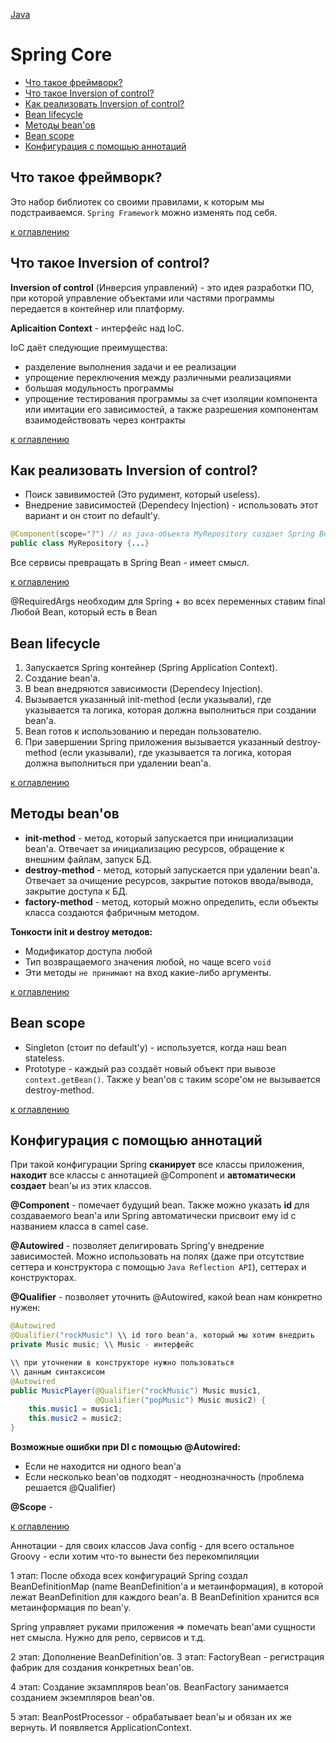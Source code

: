 [Java](README.md)

# Spring Core
  - [Что такое фреймворк?](#что-такое-фреймворк)
  - [Что такое Inversion of control?](#что-такое-inversion-of-control)
  - [Как реализовать Inversion of control?](#как-реализовать-inversion-of-control)
  - [Bean lifecycle](#bean-lifecycle)
  - [Методы bean'ов](#методы-beanов)
  - [Bean scope](#bean-scope)
  - [Конфигурация с помощью аннотаций](#конфигурация-с-помощью-аннотаций)


## Что такое фреймворк?
Это набор библиотек со своими правилами, к которым мы подстраиваемся. `Spring Framework` можно изменять под себя.

[к оглавлению](#springcore)

## Что такое Inversion of control?
__Inversion of control__ (Инверсия управлений) - это идея разработки ПО, при которой управление объектами или частями программы передается в контейнер или платформу.

__Aplicaition Context__ - интерфейс над IoC.

IoC даёт следующие преимущества:
- разделение выполнения задачи и ее реализации
- упрощение переключения между различными реализациями
- большая модульность программы
- упрощение тестирования программы за счет изоляции компонента или имитации его зависимостей, а также разрешения компонентам взаимодействовать через контракты

[к оглавлению](#springcore)

## Как реализовать Inversion of control?
+ Поиск завивимостей (Это рудимент, который useless).
+ Внедрение зависимостей (Dependecy Injection) - использовать этот вариант и он стоит по default'у.

```java
@Component(scope="?") // из java-объекта MyRepository создает Spring Bean (базово создается singleton'ом)
public class MyRepository {...}
```

Все сервисы превращать в Spring Bean - имеет смысл.

[к оглавлению](#springcore)

@RequiredArgs необходим для Spring + во всех переменных ставим final
Любой Bean, который есть в Bean

## Bean lifecycle
1) Запускается Spring контейнер (Spring Application Context).
2) Создание bean'a.
3) В bean внедряются зависимости (Dependecy Injection).
4) Вызывается указанный init-method (если указывали), где указывается та логика, которая должна выполниться при создании bean'а.
5) Bean готов к использованию и передан пользователю.
6) При завершении Spring приложения вызывается указанный destroy-method (если указывали), где указывается та логика, которая должна выполниться при удалении bean'а.

[к оглавлению](#springcore)

## Методы bean'ов
+ __init-method__ - метод, который запускается при инициализации bean'a. Отвечает за инициализацию ресурсов, обращение к внешним файлам, запуск БД.
+ __destroy-method__ - метод, который запускается при удалении bean'а. Отвечает за очищение ресурсов, закрытие потоков ввода/вывода, закрытие доступа к БД.
+ __factory-method__ - метод, который можно определить, если объекты класса создаются фабричным методом.

__Тонкости init и destroy методов:__
+ Модификатор доступа любой
+ Тип возвращаемого значения любой, но чаще всего `void`
+ Эти методы `не принимают` на вход какие-либо аргументы.

[к оглавлению](#springcore)

## Bean scope
+ Singleton (стоит по default'у) - используется, когда наш bean stateless.
+ Prototype - каждый раз создаёт новый объект при вывозе `context.getBean()`. Также у bean'ов с таким scope'ом не вызывается destroy-method.

[к оглавлению](#springcore)

## Конфигурация с помощью аннотаций
При такой конфигурации Spring __сканирует__ все классы приложения, __находит__ все классы с аннотацией @Component и __автоматически создает__ bean'ы из этих классов.


__@Component__ - помечает будущий bean. Также можно указать __id__ для создаваемого bean'а или Spring автоматически присвоит ему id с названием класса в camel case.

__@Autowired__ - позволяет делигировать Spring'у внедрение зависимостей. Можно использовать на полях (даже при отсутствие сеттера и конструктора с помощью `Java Reflection API`), сеттерах и конструкторах.

__@Qualifier__ - позволяет уточнить @Autowired, какой bean нам конкретно нужен:
```java
@Autowired
@Qualifier("rockMusic") \\ id того bean'а, который мы хотим внедрить
private Music music; \\ Music - интерфейс

\\ при уточнении в конструкторе нужно пользоваться
\\ данным синтаксисом
@Autowired
public MusicPlayer(@Qualifier("rockMusic") Music music1,
                   @Qualifier("popMusic") Music music2) {
    this.music1 = music1;
    this.music2 = music2;
}
```

__Возможные ошибки при DI с помощью @Autowired:__
- Если не находится ни одного bean'а
- Если несколько bean'ов подходят - неоднозначность (проблема решается @Qualifier)

__@Scope__ -

[к оглавлению](#springcore)

Аннотации - для своих классов
Java config - для всего остальное
Groovy - если хотим что-то вынести без перекомпиляции

1 этап:
После обхода всех конфигураций Spring создал BeanDefinitionMap (name BeanDefinition'а и метаинформация), в которой лежат BeanDefinition для каждого bean'а. В BeanDefinition хранится вся метаинформация по bean'у.

Spring управляет руками приложения => помечать bean'ами сущности нет смысла. Нужно для репо, сервисов и т.д.

2 этап: Дополнение BeanDefinition'ов.
3 этап: FactoryBean - регистрация фабрик для создания конкретных bean'ов.

4 этап: Создание экзампляров bean'ов.
BeanFactory занимается созданием экземпляров bean'ов.

5 этап: BeanPostProcessor - обрабатывает bean'ы и обязан их же вернуть. И появляется ApplicationContext.


